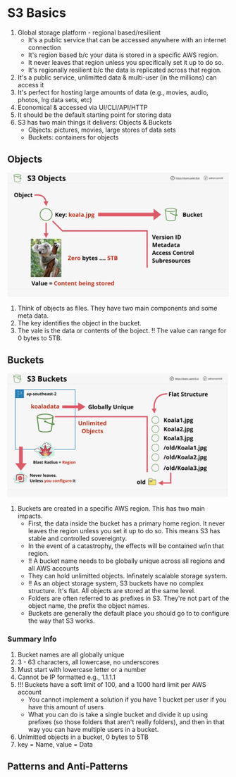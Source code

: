 # S3 Basics
1. Global storage platform - regional based/resilient     
    * It's a public service that can be accessed anywhere with an internet connection
    * It's region based b/c your data is stored in a specific AWS region.
    * It never leaves that region unless you specifically set it up to do so.
    * It's regionally resilient b/c the data is replicated across that region.
2. It's a public service, unlimitted data & multi-user (in the millions) can access it
3. It's perfect for hosting large amounts of data (e.g., movies, audio, photos, lrg data sets, etc)
4. Economical & accessed via UI/CLI/API/HTTP
5. It should be the default starting point for storing data
6. S3 has two main things it delivers: Objects & Buckets
    * Objects: pictures, movies, large stores of data sets
    * Buckets: containers for objects

## Objects
 ![s3_01](../assets/s3_01.png)
 1. Think of objects as files. They have two main components and some meta data.
 2. The key identifies the object in the bucket. 
 3. The vale is the data or contents of the boject. !! The value can range for 0 bytes to 5TB.

 ## Buckets
 ![s3_02](../assets/s3_02.png)
 1. Buckets are created in a specific AWS region.  This has two main impacts.
    * First, the data inside the bucket has a primary home region.  It never leaves the region unless you set it up to do so.  This means S3 has stable and controlled sovereignty. 
    * In the event of a catastrophy, the effects will be contained w/in that region.
    * !! A bucket name needs to be globally unique across all regions and all AWS accounts
    * They can hold unlimitted objects.  Infinately scalable storage system.
    * !! As an object storage system, S3 buckets have no complex structure. It's flat.  All objects are stored at the same level.
    * Folders are often referred to as prefixes in S3. They're not part of the object name, the prefix the object names.
    * Buckets are generally the default place you should go to to configure the way that S3 works.

### Summary Info
1. Bucket names are all globally unique
2. 3 - 63 characters, all lowercase, no underscores
3. Must start with lowercase letter or a number
4. Cannot be IP formatted e.g., 1.1.1.1
5. !!! Buckets have a soft limit of 100, and a 1000 hard limit per AWS account
    * You cannot implement a solution if you have 1 bucket per user if you have this amount of users
    * What you can do is take a single bucket and divide it up using prefixes (so those folders that aren't really folders), and then in that way you can have multiple users in a bucket.
6. Unlmitted objects in a bucket, 0 bytes to 5TB
7. key = Name, value = Data

## Patterns and Anti-Patterns
